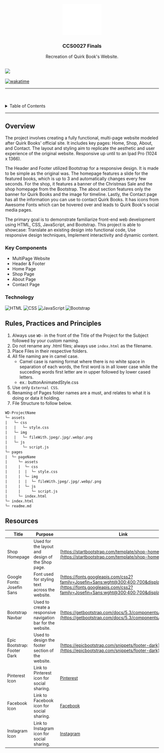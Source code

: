<a name="readme-top">
<br/>

<br />
<div align="center">
  <a href="https://github.com/zyx-0314/">
  <!-- TODO: If you want to add logo or banner you can add it here -->
    <img src="./assets/img/logobig.png" alt="Nyebe" width="130" height="100">
  </a>
<!-- TODO: Change Title to the name of the title of your Project -->
  <h3 align="center">CCS0027 Finals</h3>
</div>
<!-- TODO: Make a short description -->
<div align="center">
   Recreation of Quirk Book's Website.
</div>

<br />

<!-- TODO: Change the zyx-0314 into your github username  -->
<!-- TODO: Change the WD-Template-Project into the same name of your folder -->
![](https://visit-counter.vercel.app/counter.png?page=andreadeasis/WD-Publishing)

<a href="https://wakatime.com/badge/user/b16bec80-63c3-4b04-a77f-bc72e050b6dc/project/81f9802f-bffa-416a-8d1b-bf1cbeedcf63"><img src="https://wakatime.com/badge/user/b16bec80-63c3-4b04-a77f-bc72e050b6dc/project/81f9802f-bffa-416a-8d1b-bf1cbeedcf63.svg" alt="wakatime"></a>

---

<br />
<br />

<!-- TODO: If you want to add more layers for your readme -->
<details> 
  <summary>Table of Contents</summary>
  <ol> 
    <li>
      <a href="#overview">Home</a>
      <ol>
        <li>
          <a href="#key-components">Key Components</a>
        </li>
        <li>
          <a href="#technology">Technology</a>
        </li>
      </ol>
    </li>
    <li>
      <a href="#rule,-practices-and-principles">Rules, Practices and Principles</a>
    </li>
    <li>
      <a href="#resources">Resources</a>
    </li>
  </ol>
</details>

---

## Overview

<!-- TODO: To be changed -->



The project involves creating a fully functional, multi-page website modeled after Quirk Books' official site. It includes key pages: Home, Shop, About, and Contact. The layout and styling aim to replicate the aesthetic and user experience of the original website. Responsive up until to an Ipad Pro (1024 x 1366).

The Header and Footer utilized Bootstrap for a responsive design. It is made to be simple as the original was. The homepage features a slide for the featured books, which is up to 3 and automatically changes every few seconds. For the shop, it features a banner of the Christmas Sale and the shop homepage from the Bootstrap. The about section features only the banner for Quirk Books and the image for timeline. Lastly, the Contact page has all the information you can use to contact Quirk Books. It has icons from Awesome Fonts which can be hovered over and leads to Quirk Book's social media pages.

The primary goal is to demonstrate familiarize front-end web development using HTML, CSS, JavaScript, and Bootstrap. This project is able to showcase: Translate an existing design into functional code, Use responsive design techniques, Implement interactivity and dynamic content.



### Key Components
- MultiPage Website
- Header & Footer
- Home Page
- Shop Page
- About Page
- Contact Page

### Technology
<!-- TODO: List of Technology Used -->
![HTML](https://img.shields.io/badge/HTML-E34F26?style=for-the-badge&logo=html5&logoColor=white)
![CSS](https://img.shields.io/badge/CSS-1572B6?style=for-the-badge&logo=css3&logoColor=white)
![JavaScript](https://img.shields.io/badge/JavaScript-F7DF1E?style=for-the-badge&logo=javascript&logoColor=white)
![Bootstrap](https://img.shields.io/badge/Bootstrap-7952B3?style=for-the-badge&logo=bootstrap&logoColor=white)

## Rules, Practices and Principles
1. Always use `WD-` in the front of the Title of the Project for the Subject followed by your custom naming.
2. Do not rename any .html files; always use `index.html` as the filename.
3. Place Files in their respective folders.
4. All file naming are in camel case.
   - Camel case is naming format where there is no white space in separation of each words, the first word is in all lower case while the succeding words first letter are in upper followed by lower cased letters.
   - ex.: buttonAnimatedStyle.css
5. Use only `External CSS`.
6. Renaming of Pages folder names are a must, and relates to what it is doing or data it holding.
7. File Structure to follow below.

```
WD-ProjectName
└─ assets
|   └─ css
|   |   └─ style.css
|   └─ img
|   |   └─ fileWith.jpeg/.jpg/.webp/.png
|   └─ js
|       └─ script.js
└─ pages
|  └─ pageName
|     └─ assets
|     |  └─ css
|     |  |  └─ style.css
|     |  └─ img
|     |  |  └─ fileWith.jpeg/.jpg/.webp/.png
|     |  └─ js
|     |     └─ script.js
|     └─ index.html
└─ index.html
└─ readme.md
```

## Resources

<!-- TODO: Add References -->
| Title | Purpose | Link |
|-|-|-|
| Shop Homepage | Used for the layout and design of the Shop page. | [https://startbootstrap.com/template/shop-homepage](https://startbootstrap.com/template/shop-homepage) |
| Google Fonts: Josefin Sans | Font used for styling text across the website. | [https://fonts.googleapis.com/css2?family=Josefin+Sans:wght@300;400;700&display=swap](https://fonts.googleapis.com/css2?family=Josefin+Sans:wght@300;400;700&display=swap) |
| Bootstrap Navbar | Used to create a responsive navigation bar for the website. | [https://getbootstrap.com/docs/5.3/components/navbar/#nav](https://getbootstrap.com/docs/5.3/components/navbar/#nav) |
| Epic Bootstrap: Footer Dark | Used to design the footer section of the website. | [https://epicbootstrap.com/snippets/footer-dark](https://epicbootstrap.com/snippets/footer-dark) |
| Pinterest Icon | Link to Pinterest icon for social sharing. | [Pinterest](https://fontawesome.com/icons/pinterest?f=brands&s=solid) |
| Facebook Icon  | Link to Facebook icon for social sharing. | [Facebook](https://fontawesome.com/icons/facebook?f=brands&s=solid) |
| Instagram Icon | Link to Instagram icon for social sharing. | [Instagram](https://fontawesome.com/icons/instagram?f=brands&s=solid) |
